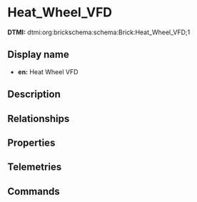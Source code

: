 # Heat_Wheel_VFD
**DTMI:** dtmi:org:brickschema:schema:Brick:Heat_Wheel_VFD;1
## Display name
- **en:** Heat Wheel VFD
## Description
## Relationships
## Properties
## Telemetries
## Commands
